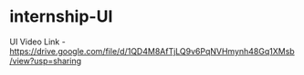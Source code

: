 # internship-UI
UI Video Link - https://drive.google.com/file/d/1QD4M8AfTjLQ9v6PqNVHmynh48Gq1XMsb/view?usp=sharing

